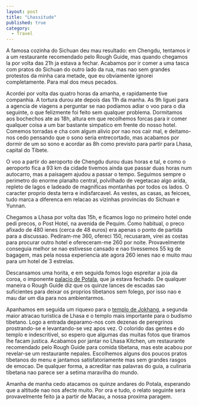```yaml
---
layout: post
title: "Lhassitude"
published: true
category:
  - Travel
---
```

<p>A famosa cozinha do Sichuan deu mau resultado: em Chengdu, tentamos ir a um restaurante recomendado pelo Rough Guide, mas quando chegamos la por volta das 21h ja estava a fechar. Acabamos por ir comer a uma tasca com pratos do Sichuan do outro lado da rua, mas nao sem grandes protestos da minha cara metade, que eu obviamente ignorei completamente. Para mal dos meus pecados.</p>

<p>Acordei por volta das quatro horas da amanha, e rapidamente tive companhia. A tortura durou ate depois das 11h da manha. As 9h liguei para a agencia de viagens a perguntar se nao podiamos adiar o voo para o dia seguinte, o que felizmente foi feito sem qualquer problema. Dormitamos aos bochechos ate as 18h, altura em que recolhemos forcas para ir comer qualquer coisa a um bar bastante simpatico em frente do nosso hotel. Comemos torradas e cha com algum alivio por nao nos cair mal, e deitamo-nos cedo pensando que o sono seria entrecortado, mas acabamos por dormir de um so sono e acordar as 8h como previsto para partir para Lhasa, capital do Tibete.</p>

<p>O voo a partir do aeroporto de Chengdu durou duas horas e tal, e como o aeroporto fica a 93 km da cidade tivemos ainda que passar duas horas num autocarro, mas a paisagem ajudou a passar o tempo. Seguimos sempre o perimetro do enorme planalto central, polvilhado de vegetacao algo arida, repleto de lagos e ladeado de magnificas montanhas por todos os lados. O caracter proprio desta terra e indisfarcavel. As vestes, as casas, as feicoes, tudo marca a diferenca em relacao as vizinhas provincias do Sichuan e Yunnan.</p>

<p>Chegamos a Lhasa por volta das 15h, e ficamos logo no primeiro hotel onde pedi precos, o Post Hotel, na avenida de Pequim. Como habitual, o preco afixado de 480 ienes (cerca de 48 euros) era apenas o ponto de partida para a discussao. Pediram-me 360, ofereci 150, recusaram, virei as costas para procurar outro hotel e ofereceram-me 260 por noite. Provavelmente conseguia melhor se nao estivesse cansado e nao tivessemos 55 kg de bagagem, mas pela nossa experiencia ate agora 260 ienes nao e muito mau para um hotel de 3 estrelas.</p>

<p>Descansamos uma horita, e em seguida fomos logo espreitar a joia da coroa, o imponente <a href="http://flickr.com/photos/hippopotame/738995/">palacio de Potala</a>, que ja estava fechado. De qualquer maneira o Rough Guide diz que os quinze lances de escadas sao suficientes para deixar os proprios tibetanos sem folego, por isso nao e mau dar um dia para nos ambientarmos.</p>

<p>Apanhamos em seguida um riquexo para o <a href="http://flickr.com/photos/paulparent/13925749/">templo de Jokhang</a>, a segunda maior atracao turistica de Lhasa e o templo mais importante para o budismo tibetano. Logo a entrada deparamo-nos com dezenas de peregrinos prostrando-se e levantando-se vez apos vez. O colorido das gentes e do templo e indescritivel, so espero que algumas das muitas fotos que tiramos lhe facam justica. Acabamos por jantar no Lhasa Kitchen, um restaurante recomendado pelo Rough Guide para comida tibetana, mas este acabou por revelar-se um restaurante nepales. Escolhemos alguns dos poucos pratos tibetanos do menu e jantamos satisfatoriamente mas sem grandes rasgos de emocao. De qualquer forma, a acreditar nas palavras do guia, a culinaria tibetana nao parece ser a setima maravilha do mundo.</p>

<p>Amanha de manha cedo atacamos os quinze andares do Potala, esperando que a altitude nao nos afecte muito. Por ora e tudo, o relato seguinte sera provavelmente feito ja a partir de Macau, a nossa proxima paragem.</p>

